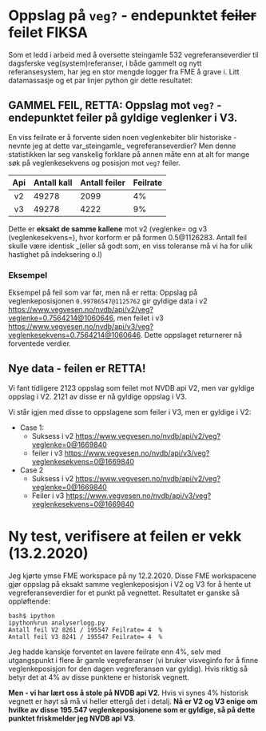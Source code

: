 # Oppslag på `veg?` - endepunktet ~~feiler~~ feilet FIKSA 

Som et ledd i arbeid med å oversette steingamle 532 vegreferanseverdier til dagsferske veg(system)referanser, i både gammelt og nytt 
referansesystem, har jeg en stor mengde logger fra FME å grave i. Litt datamassasje og et par linjer python gir dette resultatet: 

## GAMMEL FEIL, RETTA: Oppslag mot `veg?` - endepunktet feiler på gyldige veglenker i V3. 

En viss feilrate er å forvente siden noen veglenkebiter blir historiske - nevnte jeg at dette var_steingamle_ vegreferanseverdier? Men denne statistikken lar seg vanskelig forklare 
på annen måte enn at alt for mange søk på veglenkesekvens og posisjon mot `veg?` feiler. 

| Api | Antall kall | Antall feiler  | Feilrate |
|:-:|---|---|---|
| v2 | 49278 | 2099 |  4% |
| v3 | 49278 | 4222 | 9% |

Dette er **eksakt de samme kallene** mot v2 (veglenke=<korform> og v3 (veglenkesekvens=<kortform>), hvor korform er på formen 0.5@1126283. Antall feil skulle være identisk _(eller så godt som, en viss toleranse må vi ha for  ulik hastighet på indeksering o.l)


### Eksempel 

Eksempel på feil som var før, men nå er retta: Oppslag på veglenkeposisjonen `0.99786547@1125762` gir gyldige data i v2  https://www.vegvesen.no/nvdb/api/v2/veg?veglenke=0.7564214@1060646, men feilet i 
v3 https://www.vegvesen.no/nvdb/api/v3/veg?veglenkesekvens=0.7564214@1060646. Dette oppslaget returnerer nå forventede verdier. 


## Nye data - feilen er RETTA! 

Vi fant tidligere 2123 oppslag som feilet mot NVDB api V2, men var gyldige oppslag i V2. 2121 av disse er nå gyldige oppslag i V3. 

Vi står igjen med disse to oppslagene som feiler i V3, men er gyldige i V2: 

  * Case 1:
    * Suksess i v2 https://www.vegvesen.no/nvdb/api/v2/veg?veglenke=0@1669840
    * feiler i v3 https://www.vegvesen.no/nvdb/api/v3/veg?veglenkesekvens=0@1669840
  * Case 2
    * Suksess i v2 https://www.vegvesen.no/nvdb/api/v2/veg?veglenke=0@1669840
    * Feiler i v3 https://www.vegvesen.no/nvdb/api/v3/veg?veglenkesekvens=0@1669840

# Ny test, verifisere at feilen er vekk (13.2.2020)

Jeg kjørte ymse  FME workspace på ny 12.2.2020. Disse FME workspacene gjør oppslag på eksakt samme veglenkeposisjon i V2 og V3 for å hente ut vegreferanseverdier for et punkt på vegnettet. Resultatet er ganske så oppløftende: 

```
bash$ ipython 
ipython%run analyserlogg.py
Antall feil V2 8261 / 195547 Feilrate= 4  %
Antall feil V3 8241 / 195547 Feilrate= 4  %
```

Jeg hadde kanskje forventet en lavere feilrate enn 4%, selv med utgangspunkt i flere år gamle vegreferanser (vi bruker visveginfo for å finne veglenkeposisjon for den dagen vegreferansen var gyldig). Hvis riktig så betyr det at 4% av disse punktene er historisk vegnett. 

**Men - vi har lært oss å stole på NVDB api V2**. Hvis vi synes 4% historisk vegnett er høyt så må vi heller ettergå det i detalj. **Nå er V2 og V3 enige om hvilke av  disse 195.547 veglenkeposisjonene som er gyldige, så på dette punktet friskmelder jeg NVDB api V3**. 